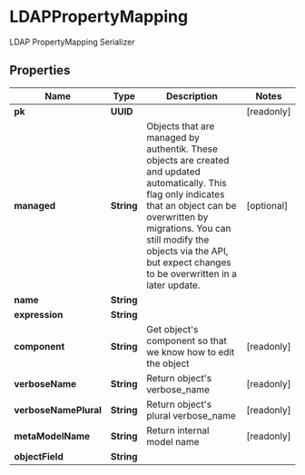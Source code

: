 

# LDAPPropertyMapping

LDAP PropertyMapping Serializer

## Properties

| Name | Type | Description | Notes |
|------------ | ------------- | ------------- | -------------|
|**pk** | **UUID** |  |  [readonly] |
|**managed** | **String** | Objects that are managed by authentik. These objects are created and updated automatically. This flag only indicates that an object can be overwritten by migrations. You can still modify the objects via the API, but expect changes to be overwritten in a later update. |  [optional] |
|**name** | **String** |  |  |
|**expression** | **String** |  |  |
|**component** | **String** | Get object&#39;s component so that we know how to edit the object |  [readonly] |
|**verboseName** | **String** | Return object&#39;s verbose_name |  [readonly] |
|**verboseNamePlural** | **String** | Return object&#39;s plural verbose_name |  [readonly] |
|**metaModelName** | **String** | Return internal model name |  [readonly] |
|**objectField** | **String** |  |  |



